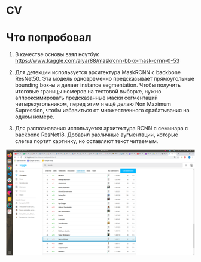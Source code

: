 # CV

# Что попробовал

1) В качестве основы взял ноутбук https://www.kaggle.com/alyar88/maskrcnn-bb-x-mask-crnn-0-53

2) Для детекции используется архитектура MaskRCNN с backbone ResNet50. Эта модель одновременно предсказывает прямоугольные bounding box-ы и делает instance segmentation. Чтобы получить итоговые границы номеров на тестовой выборке, нужно аппроксимировать предсказанные маски сегментаций четырехугольником, перед этим я ещё делаю Non Maximum Supression, чтобы избавиться от множественного срабатывания на одном номере.

3) Для распознавания используется архитектура  RCNN с семинара с backbone ResNet18. Добавил различные аугментации, которые слегка портят картинку, но оставляют текст читаемым.


![alt text](img/kaggle.png "Скриншот LB")